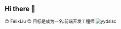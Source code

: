 ## Hi there 👋
:blush: FelixLiu
:heart_eyes: 目标是成为一名:前端开发工程师
![yydslsc](https://count.getloli.com/@yydslsc?theme=booru-koe)


<!--
**yydslsc/yydslsc** is a ✨ _special_ ✨ repository because its `README.md` (this file) appears on your GitHub profile.

Here are some ideas to get you started:

- 🔭 I’m currently working on ...
- 🌱 I’m currently learning ...
- 👯 I’m looking to collaborate on ...
- 🤔 I’m looking for help with ...
- 💬 Ask me about ...
- 📫 How to reach me: ...
- 😄 Pronouns: ...
- ⚡ Fun fact: ...
-->
